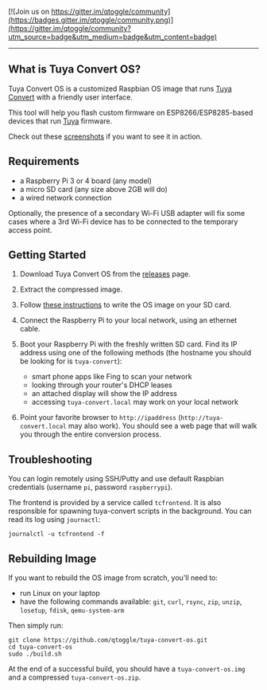 [![Join us on https://gitter.im/qtoggle/community](https://badges.gitter.im/qtoggle/community.png)](https://gitter.im/qtoggle/community?utm_source=badge&utm_medium=badge&utm_content=badge)

---


## What is Tuya Convert OS?

Tuya Convert OS is a customized Raspbian OS image that runs
[Tuya Convert](https://github.com/ct-Open-Source/tuya-convert) with a friendly user interface.

This tool will help you flash custom firmware on ESP8266/ESP8285-based devices that run [Tuya](https://www.tuya.com/)
firmware. 

Check out these [screenshots](https://github.com/qtoggle/tuya-convert-os/wiki/Screenshots) if you want to see it in
action.

## Requirements

 * a Raspberry Pi 3 or 4 board (any model)
 * a micro SD card (any size above 2GB will do)
 * a wired network connection

Optionally, the presence of a secondary Wi-Fi USB adapter will fix some cases where a 3rd Wi-Fi device has to be
connected to the temporary access point.


## Getting Started

1. Download Tuya Convert OS from the [releases](https://github.com/qtoggle/tuya-convert-os/releases) page.
2. Extract the compressed image.
3. Follow [these instructions](https://www.raspberrypi.org/documentation/installation/installing-images/) to write the
OS image on your SD card.
4. Connect the Raspberry Pi to your local network, using an ethernet cable.
5. Boot your Raspberry Pi with the freshly written SD card. Find its IP address using one of the following methods (the
hostname you should be looking for is `tuya-convert`):

     * smart phone apps like Fing to scan your network
     * looking through your router's DHCP leases
     * an attached display will show the IP address
     * accessing `tuya-convert.local` may work on your local network

6. Point your favorite browser to `http://ipaddress` (`http://tuya-convert.local` may also work). You should see a
web page that will walk you through the entire conversion process.


## Troubleshooting

You can login remotely using SSH/Putty and use default Raspbian credentials (username `pi`, password `raspberrypi`).

The frontend is provided by a service called `tcfrontend`. It is also responsible for spawning tuya-convert scripts in
the background. You can read its log using `journactl`:

    journalctl -u tcfrontend -f


## Rebuilding Image

If you want to rebuild the OS image from scratch, you'll need to:

 * run Linux on your laptop
 * have the following commands available: `git`, `curl`, `rsync`, `zip`, `unzip`, `losetup`, `fdisk`, `qemu-system-arm` 

Then simply run:

    git clone https://github.com/qtoggle/tuya-convert-os.git
    cd tuya-convert-os
    sudo ./build.sh

At the end of a successful build, you should have a `tuya-convert-os.img` and a compressed `tuya-convert-os.zip`.
